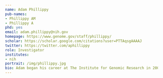 ```yaml
---
name: Adam Phillippy
pub-names:
- Phillippy AM
- Phillippy A
phd: yes
email: adam.phillippy@nih.gov
homepage: https://www.genome.gov/staff/phillippy/
scholar: https://scholar.google.com/citations?user=PTTAqsgAAAAJ
twitter: https://twitter.com/aphillippy
role: Investigator
institutes:
- nih
portrait: /img/phillippy.jpg
bio: Adam began his career at The Institute for Genomic Research in 2001, followed by graduate studies at the University of Maryland starting in 2005. After receiving his PhD in 2010, he started a research group at the National Bioforensic Analysis Center, and later moved to the National Human Genome Research Institute in 2015 to form the Genome Informatics Section. He has made foundational contributions to bioinformatics, specifically in the areas of genome alignment, genome assembly, and microbial forensics. Most recently, he has pioneered the use of single-molecule and nanopore sequencing for the accurate reconstruction of complete genomes at low cost.
---
```


